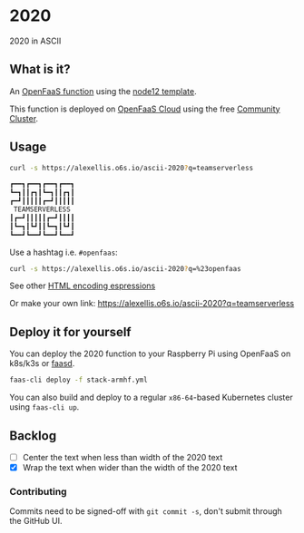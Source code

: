 # 2020

2020 in ASCII

## What is it?

An [OpenFaaS function](https://github.com/openfaas/faas/) using the [node12 template](https://docs.openfaas.com/cli/templates/#nodejs-12-node12-of-watchdog-template).

This function is deployed on [OpenFaaS Cloud](https://github.com/openfaas/openfaas-cloud) using the free [Community Cluster](https://github.com/openfaas/community-cluster).

## Usage

```sh
curl -s https://alexellis.o6s.io/ascii-2020?q=teamserverless

┏━━┓┏━━┓┏━━┓┏━━┓
┗━┓┃┃┏┓┃┗━┓┃┃┏┓┃
┏━┛┃┃┃┃┃┏━┛┃┃┃┃┃
 TEAMSERVERLESS
┃┏━┛┃┃┃┃┃┏━┛┃┃┃┃
┃┗━┓┃┗┛┃┃┗━┓┃┗┛┃
┗━━┛┗━━┛┗━━┛┗━━┛
```

Use a hashtag i.e. `#openfaas`:

```sh
curl -s https://alexellis.o6s.io/ascii-2020?q=%23openfaas
```

See other [HTML encoding espressions](https://www.december.com/html/spec/esccodes.html)

Or make your own link: https://alexellis.o6s.io/ascii-2020?q=teamserverless

## Deploy it for yourself

You can deploy the 2020 function to your Raspberry Pi using OpenFaaS on k8s/k3s or [faasd](https://blog.alexellis.io/faasd-for-lightweight-serverless/).

```sh
faas-cli deploy -f stack-armhf.yml
```

You can also build and deploy to a regular `x86-64`-based Kubernetes cluster using `faas-cli up`.

## Backlog

* [ ] Center the text when less than width of the 2020 text
* [x] Wrap the text when wider than the width of the 2020 text

### Contributing

Commits need to be signed-off with `git commit -s`, don't submit through the GitHub UI.
